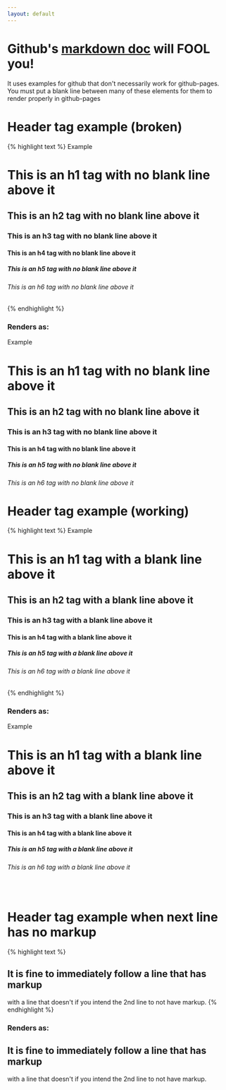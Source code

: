 ```yaml
---
layout: default
---
```


# Github's [markdown doc](https://guides.github.com/features/mastering-markdown/) will FOOL you!
It uses examples for github that don't necessarily work for github-pages. You
must put a blank line between many of these elements for them to render properly
in github-pages

# Header tag example (broken)

{% highlight text %}
Example
# This is an h1 tag with no blank line above it
## This is an h2 tag with no blank line above it
### This is an h3 tag with no blank line above it
#### This is an h4 tag with no blank line above it
##### This is an h5 tag with no blank line above it
###### This is an h6 tag with no blank line above it
{% endhighlight %}

### Renders as:

Example
# This is an h1 tag with no blank line above it
## This is an h2 tag with no blank line above it
### This is an h3 tag with no blank line above it
#### This is an h4 tag with no blank line above it
##### This is an h5 tag with no blank line above it
###### This is an h6 tag with no blank line above it

# Header tag example (working)

{% highlight text %}
Example

# This is an h1 tag with a blank line above it

## This is an h2 tag with a blank line above it

### This is an h3 tag with a blank line above it

#### This is an h4 tag with a blank line above it

##### This is an h5 tag with a blank line above it

###### This is an h6 tag with a blank line above it
{% endhighlight %}

### Renders as:

Example

# This is an h1 tag with a blank line above it

## This is an h2 tag with a blank line above it

### This is an h3 tag with a blank line above it

#### This is an h4 tag with a blank line above it

##### This is an h5 tag with a blank line above it

###### This is an h6 tag with a blank line above it

&nbsp;

# Header tag example when next line has no markup

{% highlight text %}
## It is fine to immediately follow a line that has markup
with a line that doesn't if you intend the 2nd line to not have markup.
{% endhighlight %}

### Renders as:

## It is fine to immediately follow a line that has markup
with a line that doesn't if you intend the 2nd line to not have markup.
